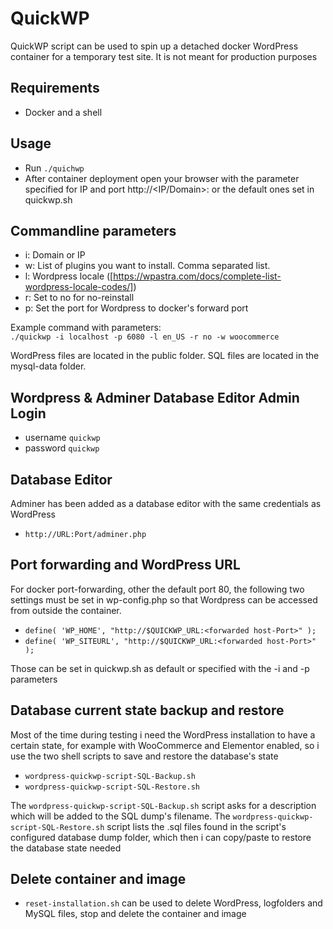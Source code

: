 # QuickWP

QuickWP script can be used to spin up a detached docker WordPress container for a temporary test site. It is not meant for production purposes

## Requirements

- Docker and a shell

## Usage

- Run `./quichwp`
- After container deployment open your browser with the parameter specified for IP and port http://<IP/Domain>:<forwarded host-Port> or the default ones set in quickwp.sh

## Commandline parameters

- i: Domain or IP
- w: List of plugins you want to install. Comma separated list.
- l: Wordpress locale ([https://wpastra.com/docs/complete-list-wordpress-locale-codes/])
- r: Set to no for no-reinstall
- p: Set the port for Wordpress to docker's forward port

Example command with parameters:  
`./quickwp -i localhost -p 6080 -l en_US -r no -w woocommerce`

WordPress files are located in the public folder. SQL files are located in the mysql-data folder.

## Wordpress & Adminer Database Editor Admin Login

- username `quickwp`
- password `quickwp`

## Database Editor

Adminer has been added as a database editor with the same credentials as WordPress

- `http://URL:Port/adminer.php`

## Port forwarding and WordPress URL

For docker port-forwarding, other the default port 80, the following two settings must be set in wp-config.php so that Wordpress can be accessed from outside the container.

- `define( 'WP_HOME', "http://$QUICKWP_URL:<forwarded host-Port>" );`
- `define( 'WP_SITEURL', "http://$QUICKWP_URL:<forwarded host-Port>" );`

Those can be set in quickwp.sh as default or specified with the -i and -p parameters

## Database current state backup and restore

Most of the time during testing i need the WordPress installation to have a certain state, for example with WooCommerce and Elementor enabled, so i use the two shell scripts to save and restore the database's state

- `wordpress-quickwp-script-SQL-Backup.sh`
- `wordpress-quickwp-script-SQL-Restore.sh`

The `wordpress-quickwp-script-SQL-Backup.sh` script asks for a description which will be added to the SQL dump's filename.
The `wordpress-quickwp-script-SQL-Restore.sh` script lists the .sql files found in the script's configured database dump folder, which then i can copy/paste to restore the database state needed

## Delete container and image

- `reset-installation.sh` can be used to delete WordPress, logfolders and MySQL files, stop and delete the container and image
